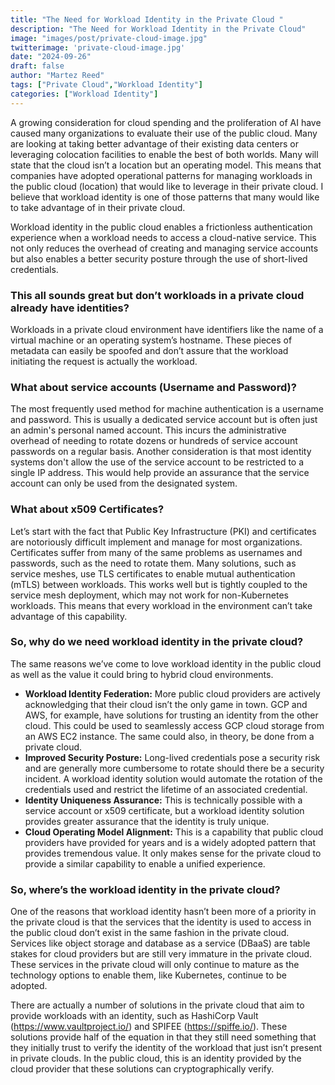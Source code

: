 ```yaml
---
title: "The Need for Workload Identity in the Private Cloud "
description: "The Need for Workload Identity in the Private Cloud"
image: "images/post/private-cloud-image.jpg"
twitterimage: 'private-cloud-image.jpg'
date: "2024-09-26"
draft: false
author: "Martez Reed"
tags: ["Private Cloud","Workload Identity"]
categories: ["Workload Identity"]
---
```


A growing consideration for cloud spending and the proliferation of AI have caused many organizations to evaluate their use of the public cloud. Many are looking at taking better advantage of their existing data centers or leveraging colocation facilities to enable the best of both worlds. Many will state that the cloud isn’t a location but an operating model. This means that companies have adopted operational patterns for managing workloads in the public cloud (location) that would like to leverage in their private cloud. I believe that workload identity is one of those patterns that many would like to take advantage of in their private cloud.

Workload identity in the public cloud enables a frictionless authentication experience when a workload needs to access a cloud-native service. This not only reduces the overhead of creating and managing service accounts but also enables a better security posture through the use of short-lived credentials. 

### This all sounds great but don’t workloads in a private cloud already have identities? 

Workloads in a private cloud environment have identifiers like the name of a virtual machine or an operating system’s hostname. These pieces of metadata can easily be spoofed and don’t assure that the workload initiating the request is actually the workload. 

### What about service accounts (Username and Password)?

The most frequently used method for machine authentication is a username and password. This is usually a dedicated service account but is often just an admin's personal named account. This incurs the administrative overhead of needing to rotate dozens or hundreds of service account passwords on a regular basis. Another consideration is that most identity systems don't allow the use of the service account to be restricted to a single IP address. This would help provide an assurance that the service account can only be used from the designated system.

### What about x509 Certificates?

Let’s start with the fact that Public Key Infrastructure (PKI) and certificates are notoriously difficult implement and manage for most organizations. Certificates suffer from many of the same problems as usernames and passwords, such as the need to rotate them. Many solutions, such as service meshes, use TLS certificates to enable mutual authentication (mTLS) between workloads. This works well but is tightly coupled to the service mesh deployment, which may not work for non-Kubernetes workloads. This means that every workload in the environment can’t take advantage of this capability.

### So, why do we need workload identity in the private cloud? 

The same reasons we’ve come to love workload identity in the public cloud as well as the value it could bring to hybrid cloud environments.

* **Workload Identity Federation:** More public cloud providers are actively acknowledging that their cloud isn’t the only game in town. GCP and AWS, for example, have solutions for trusting an identity from the other cloud. This could be used to seamlessly access GCP cloud storage from an AWS EC2 instance. The same could also, in theory, be done from a private cloud.
* **Improved Security Posture:** Long-lived credentials pose a security risk and are generally more cumbersome to rotate should there be a security incident. A workload identity solution would automate the rotation of the credentials used and restrict the lifetime of an associated credential.
* **Identity Uniqueness Assurance:** This is technically possible with a service account or x509 certificate, but a workload identity solution provides greater assurance that the identity is truly unique.
* **Cloud Operating Model Alignment:** This is a capability that public cloud providers have provided for years and is a widely adopted pattern that provides tremendous value. It only makes sense for the private cloud to provide a similar capability to enable a unified experience.

### So, where’s the workload identity in the private cloud? 

One of the reasons that workload identity hasn’t been more of a priority in the private cloud is that the services that the identity is used to access in the public cloud don’t exist in the same fashion in the private cloud. Services like object storage and database as a service (DBaaS) are table stakes for cloud providers but are still very immature in the private cloud. These services in the private cloud will only continue to mature as the technology options to enable them, like Kubernetes, continue to be adopted.

There are actually a number of solutions in the private cloud that aim to provide workloads with an identity, such as HashiCorp Vault (https://www.vaultproject.io/) and SPIFEE (https://spiffe.io/). These solutions provide half of the equation in that they still need something that they initially trust to verify the identity of the workload that just isn’t present in private clouds. In the public cloud, this is an identity provided by the cloud provider that these solutions can cryptographically verify.